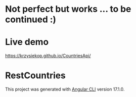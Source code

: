 # Not perfect but works ... to be continued :)

# Live demo

https://krzysiekop.github.io/CountriesApi/

# RestCountries

This project was generated with [Angular CLI](https://github.com/angular/angular-cli) version 17.1.0.

